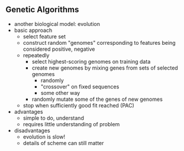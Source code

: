 ## Genetic Algorithms

* another biological model: evolution
* basic approach
    * select feature set
    * construct random "genomes" corresponding to features being
        considered positive, negative
    * repeatedly
        * select highest-scoring genomes on training data
        * create new genomes by mixing genes from sets of selected
            genomes
            * randomly
            * "crossover" on fixed sequences
            * some other way
        * randomly mutate some of the genes of new genomes
    * stop when sufficiently good fit reached (PAC)
* advantages
    * simple to do, understand
    * requires little understanding of problem
* disadvantages
    * evolution is slow!
    * details of scheme can still matter
